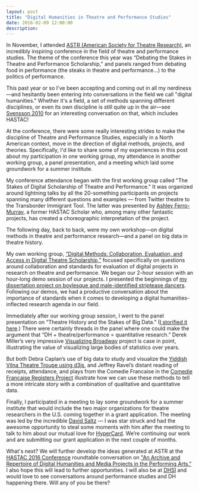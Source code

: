 ```yaml
---
layout: post
title: "Digital Humanities in Theatre and Performance Studies"
date: 2016-02-09 12:00:00
description: 
---
```


<p>In November, I attended <a href="http://www.astr.org/?page=15_Conference" target="_blank">ASTR (American Society for Theatre Research)</a>, an incredibly inspiring conference in the field of theatre and performance studies. The theme of the conference this year was “Debating the Stakes in Theatre and Performance Scholarship,” and panels ranged from debating food in performance (the steaks in theatre and performance…) to the politics of performance.</p>
<p>This past year or so I've been accepting and coming out in all my nerdiness—and hesitantly been entering into conversations in the field we call "digital humanities." Whether it's a field, a set of methods spanning different disciplines, or even its own discipline is still quite up in the air—see <a href="http://digitalhumanities.org/dhq/vol/4/1/000080/000080.html" target="_blank">Svensson 2010</a> for an interesting conversation on that, which includes HASTAC!</p>
<p>At the conference, there were some really interesting strides to make the discipline of Theatre and Performance Studies, especially in a North American context, move in the direction of digital methods, projects, and theories. Specifically, I'd like to share some of my experiences in this post about my participation in one working group, my attendance in another working group, a panel presentation, and a meeting which laid some groundwork for a summer institute.</p>
<p>My conference attendance began with the first working group called "The Stakes of Digital Scholarship of Theatre and Performance." It was organized around lightning talks by all the 20-something participants on projects spanning many different questions and examples — from Twitter theatre to the Transborder Immigrant Tool. The latter was presented by <a href="https://www.hastac.org/u/aferromurray">Ashley Ferro-Murray</a>, a former HASTAC Scholar who, among many other fantastic projects, has created a choreographic interpretation of the project.</p>
<p>The following day, back to back, were my own workshop—on digital methods in theatre and performance research—and a panel on big data in theatre history.</p>
<p>My own working group, <a href="https://astrdigitalmethods.wordpress.com/" target="_blank">“Digital Methods: Collaboration, Evaluation, and Access in Digital Theatre Scholarship,”</a> focused specifically on questions around collaboration and standards for evaluation of digital projects in research on theatre and performance. We began our 2-hour session with an hour-long demo session of our projects. I presented the beginnings of <a href="http://www.boylesque.info/" target="_blank">my dissertation project on boylesque and male-identified striptease dancers</a>. Following our demos, we had a productive conversation about the importance of standards when it comes to developing a digital humanities-inflected research agenda in our field.</p>
<p>Immediately after our working group session, I went to the panel presentation on “Theatre History and the Stakes of Big Data.” (<a href="https://storify.com/kallewesterling/big-data-panel-at-astr-2015" target="_blank">I storified it here</a>.) There were certainly threads in the panel where one could make the argument that “DH + theatre/performance = quantitative research.” Derek Miller’s very impressive <a href="http://pioneers.darthcrimson.org/projects/visualizing-broadway/" target="_blank">Visualizing Broadway</a> project is case in point, illustrating the value of visualizing large bodies of statistics over years.</p>
<p>But both Debra Caplan’s use of big data to study and visualize the <a href="https://s3-us-west-1.amazonaws.com/vilnatroupenetwork/index.html" target="_blank">Yiddish Vilna Theatre Troupe using d3js</a>, and Jeffrey Ravel’s distant reading of receipts, attendance, and plays from the Comedie Francaise in the <a href="http://cfregisters.org/app" target="_blank">Comedie Francaise Registers Project</a> illustrate how we can use these methods to tell a more intricate story with a combination of qualitative and quantitative data.</p>
<p>Finally, I participated in a meeting to lay some groundwork for a summer institute that would include the two major organizations for theatre researchers in the U.S. coming together in a grant application. The meeting was led by the incredible <a href="http://www.drama.uga.edu/faculty-and-staff/david-saltz" target="_blank">David Saltz</a> — I was star struck and had the awesome opportunity to steal some moments with him after the meeting to talk to him about our mutual love for <a href="http://hypercard.org/" target="_blank">HyperCard</a>. We’re continuing our work and are submitting our grant application in the next couple of months.</p>
<p>What's next? We will further develop the ideas generated at ASTR at the <a href="http://hastac2016.org" target="_blank">HASTAC 2016 Conference</a> roundtable conversation on <a href="http://bit.ly/1KKwROk">"An Archive and Repertoire of Digital Humanities and Media Projects in the Performing Arts.”</a> I also hope this will lead to further opportunities. I will also be at <a href="http://www.dhsi.org/" target="_blank">DHSI</a> and would love to see conversations around performance studies and DH happening there. Will any of you be there?</p>